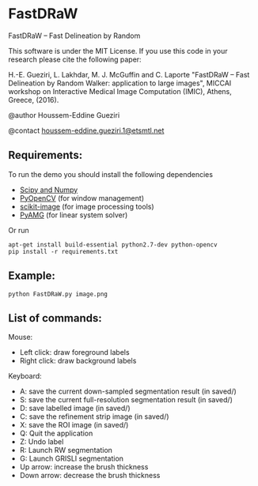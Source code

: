 # FastDRaW
FastDRaW – Fast Delineation by Random

This software is under the MIT License. If you use this code in your research please cite the following paper:

H.-E. Gueziri, L. Lakhdar, M. J. McGuffin and C. Laporte "FastDRaW – Fast Delineation by Random Walker: application to large images", MICCAI workshop on Interactive Medical Image Computation (IMIC), Athens, Greece, (2016).

@author Houssem-Eddine Gueziri

@contact houssem-eddine.gueziri.1@etsmtl.net

## Requirements:

To run the demo you should install the following dependencies

- [Scipy and Numpy](https://www.scipy.org/install.html)
- [PyOpenCV](https://pypi.python.org/pypi/pyopencv/2.1.0.wr1.2.0) (for window management)
- [scikit-image](http://scikit-image.org/docs/dev/install.html) (for image processing tools)
- [PyAMG](http://pyamg.org/) (for linear system solver)

Or run

```
apt-get install build-essential python2.7-dev python-opencv
pip install -r requirements.txt
```


## Example:

`python FastDRaW.py image.png`



## List of commands:

Mouse:
   - Left click: draw foreground labels
   - Right click: draw background labels

Keyboard:
   - A: save the current down-sampled segmentation result (in saved/)
   - S: save the current full-resolution segmentation result (in saved/)
   - D: save labelled image (in saved/)
   - C: save the refinement strip image (in saved/)
   - X: save the ROI image (in saved/)
   - Q: Quit the application
   - Z: Undo label
   - R: Launch RW segmentation
   - G: Launch GRISLI segmentation
   - Up arrow: increase the brush thickness
   - Down arrow: decrease the brush thickness
